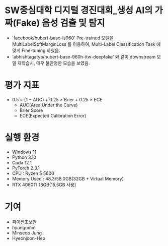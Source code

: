 # SW중심대학 디지털 경진대회_생성 AI의 가짜(Fake) 음성 검출 및 탐지
- 'facebook/hubert-base-ls960' Pre-trained 모델을 MultiLabelSoftMarginLoss 를 이용하여, Multi-Label Classification Task 에 맞게 Fine-tuning 하였음.
- 'abhishtagatya/hubert-base-960h-itw-deepfake' 와 같이 downstream 모델 재학습시, 매우 불안정한 모습을 보였음.

# 평가 지표
- 0.5 × (1 − AUC) + 0.25 × Brier + 0.25 × ECE
  - AUC(Area Under the Curve)
  - Brier Score
  - ECE(Expected Calibration Error)


# 실행 환경
- Windows 11
- Python 3.10
- Cuda 12.1
- PyTorch 2.3.1
- CPU : Ryzen 5 5600
- Memory Used : 48.3/58.0GB(32GB + Virtual Memory)
- RTX 4060TI 16GB(15.5GB 사용)

# 기여
- 파이썬초보만
- hyungumm
- Minseop Jung
- Hyeonjoon-Heo

